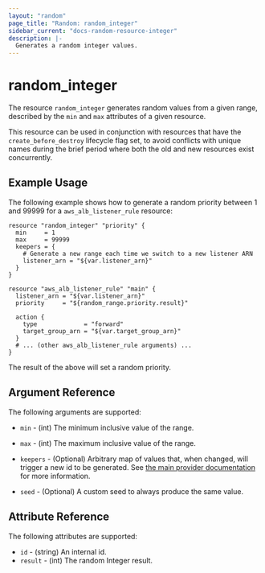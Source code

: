 ```yaml
---
layout: "random"
page_title: "Random: random_integer"
sidebar_current: "docs-random-resource-integer"
description: |-
  Generates a random integer values.
---
```


# random\_integer

The resource `random_integer` generates random values from a given range, described by the `min` and `max` attributes of a given resource.

This resource can be used in conjunction with resources that have
the `create_before_destroy` lifecycle flag set, to avoid conflicts with
unique names during the brief period where both the old and new resources
exist concurrently.

## Example Usage

The following example shows how to generate a random priority between 1 and 99999 for
a `aws_alb_listener_rule` resource:
```hcl
resource "random_integer" "priority" {
  min     = 1
  max     = 99999
  keepers = {
    # Generate a new range each time we switch to a new listener ARN
    listener_arn = "${var.listener_arn}"
  }
}

resource "aws_alb_listener_rule" "main" {
  listener_arn = "${var.listener_arn}"
  priority     = "${random_range.priority.result}"

  action {
    type             = "forward"
    target_group_arn = "${var.target_group_arn}"
  }
  # ... (other aws_alb_listener_rule arguments) ...
}
```

The result of the above will set a random priority.

## Argument Reference

The following arguments are supported:

* `min` - (int) The minimum inclusive value of the range.

* `max` - (int) The maximum inclusive value of the range.

* `keepers` - (Optional) Arbitrary map of values that, when changed, will
  trigger a new id to be generated. See
  [the main provider documentation](../index.html) for more information.

* `seed` - (Optional) A custom seed to always produce the same value.

## Attribute Reference

The following attributes are supported:

* `id` - (string) An internal id.
* `result` - (int) The random Integer result.
